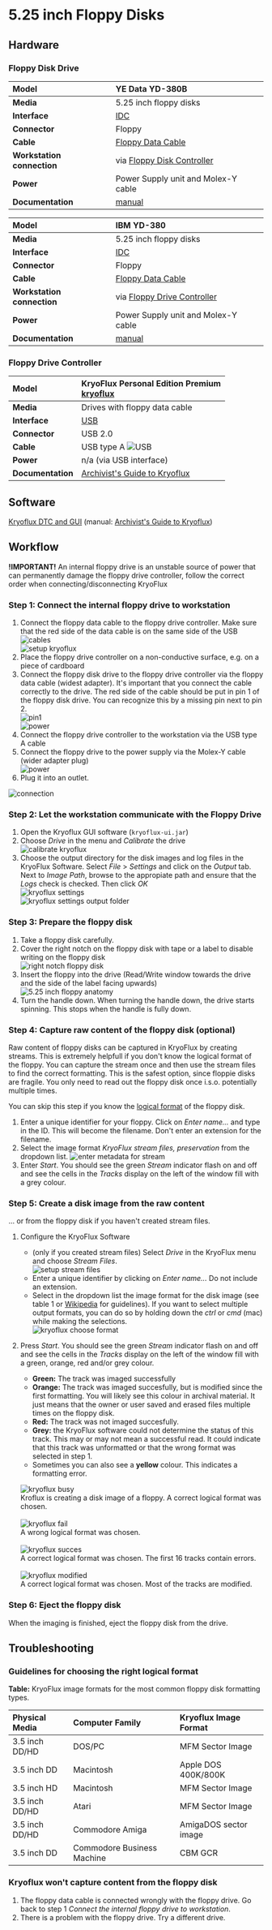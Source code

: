 # 5.25 inch Floppy Disks

## Hardware

### Floppy Disk Drive

| **Model** | YE Data YD-380B |
|:--|:--|
| **Media** | 5.25 inch floppy disks |
| **Interface** | [IDC](https://www.wikidata.org/wiki/Q374830) |
| **Connector** | Floppy |
| **Cable** | [Floppy Data Cable](https://www.computerhope.com/jargon/f/flopcabl.htm) |
| **Workstation connection** | via [Floppy Disk Controller](https://www.wikidata.org/wiki/Q741867) |
| **Power** | Power Supply unit and Molex-Y cable |
| **Documentation** | [manual](http://www.vintagecomputer.net/fjkraan/comp/divcomp/doc/YE_Data_YD-380_5.25inchHHHDFloppy.pdf) |

| **Model**  | IBM YD-380 |
|:--|:--|
| **Media** | 5.25 inch floppy disks |
| **Interface** | [IDC](https://www.wikidata.org/wiki/Q374830) |
| **Connector** | Floppy |
| **Cable** | [Floppy Data Cable](https://www.computerhope.com/jargon/f/flopcabl.htm) |
| **Workstation connection** | via [Floppy Drive Controller](https://www.wikidata.org/wiki/Q741867) |
| **Power** | Power Supply unit and Molex-Y cable |
| **Documentation** | [manual](http://www.vintagecomputer.net/fjkraan/comp/divcomp/doc/YE_Data_YD-380_5.25inchHHHDFloppy.pdf) |

### Floppy Drive Controller

| **Model** | KryoFlux Personal Edition Premium<br>[kryoflux](images/kryoflux/Kryoflux_board_clean.JPG)|
|:--|:--|
| **Media** | Drives with floppy data cable |
| **Interface** | [USB](https://www.wikidata.org/wiki/Q42378) |
| **Connector** | USB 2.0 |
| **Cable** | USB type A ![USB](images/USB-A.jpg) |
| **Power** | n/a (via USB interface) |
| **Documentation** | [Archivist's Guide to Kryoflux](https://github.com/archivistsguidetokryoflux/archivists-guide-to-kryoflux) |

## Software

[Kryoflux DTC and GUI](https://www.kryoflux.com/?page=download) (manual: [Archivist's Guide to Kryoflux](https://github.com/archivistsguidetokryoflux/archivists-guide-to-kryoflux))

## Workflow

**!IMPORTANT!** An internal floppy drive is an unstable source of power that can permanently damage the floppy drive controller, follow the correct order when connecting/disconnecting KryoFlux

### Step 1: Connect the internal floppy drive to workstation

1. Connect the floppy data cable to the floppy drive controller. Make sure that the red side of the data cable is on the same side of the USB<br>
   ![cables](images/floppy/floppy_power_data_cable.png)<br>
   ![setup kryoflux](images/kryoflux/kryoflux_board.JPG)
2. Place the floppy drive controller on a non-conductive surface, e.g. on a piece of cardboard
3. Connect the floppy disk drive to the floppy drive controller via the floppy data cable (widest adapter). It's important that you connect the cable correctly to the drive. The red side of the cable should be put in pin 1 of the floppy disk drive. You can recognize this by a missing pin next to pin 2.<br>
   ![pin1](images/floppy/5-25-floppy_pin1.jpg)<br>
   ![power](images/floppy/5-25-floppy-cable.png)
4. Connect the floppy drive controller to the workstation via the USB type A cable
5. Connect the floppy drive to the power supply via the Molex-Y cable (wider adapter plug)<br>
   ![power](images/floppy/5-25-floppy-power.png)
6. Plug it into an outlet.

![connection](images/floppy/5-25-floppy-connection-kryoflux.png)

### Step 2: Let the workstation communicate with the Floppy Drive

1. Open the Kryoflux GUI software (`kryoflux-ui.jar`)
2. Choose _Drive_ in the menu and _Calibrate_ the drive<br>
     ![calibrate kryoflux](images/kryoflux/kryoflux_calibrate.png)
3. Choose the output directory for the disk images and log files in the KryoFlux Software. Select _File_ > _Settings_ and click on the _Output_ tab. Next to _Image Path_, browse to the appropiate path and ensure that the _Logs_ check is checked. Then click _OK_<br>
   ![kryoflux settings](images/kryoflux/kryoflux_settings.png)<br>
   ![kryoflux settings output folder](images/kryoflux/kroyflux_settings_output.png)

### Step 3: Prepare the floppy disk

1. Take a floppy disk carefully.
2. Cover the right notch on the floppy disk with tape or a label to disable writing on the floppy disk<br>
   ![right notch floppy disk](images/floppy/5-25-floppy-blocker.png)
3. Insert the floppy into the drive (Read/Write window towards the drive and the side of the label facing upwards)<br>
   ![5.25 inch floppy anatomy](images/floppy/5_25_anatomy.png)
4. Turn the handle down. When turning the handle down, the drive starts spinning. This stops when the handle is fully down.

### Step 4: Capture raw content of the floppy disk (optional)

Raw content of floppy disks can be captured in KryoFlux by creating streams. This is extremely helpfull if you don't know the logical format of the floppy. You can capture the stream once and then use the stream files to find the correct formatting. This is the safest option, since floppie disks are fragile. You only need to read out the floppy disk once i.s.o. potentially multiple times.

You can skip this step if you know the [logical format](https://github.com/archivistsguidetokryoflux/archivists-guide-to-kryoflux/blob/master/2%20PART%20TWO%20In-Depth/Disk-Image-Formats.md) of the floppy disk.

1. Enter a unique identifier for your floppy. Click on _Enter name..._ and type in the ID. This will become the filename. Don't enter an extension for the filename.
2. Select the image format _KryoFlux stream files, preservation_ from the dropdown list.
   ![enter metadata for stream](images/kryoflux/kryoflux_setup_capture.png)
3. Enter _Start_. You should see the green _Stream_ indicator flash on and off and see the cells in the _Tracks_ display on the left of the window fill with a grey colour.

### Step 5: Create a disk image from the raw content

... or from the floppy disk if you haven't created stream files.

1. Configure the KryoFlux Software
   - (only if you created stream files) Select _Drive_ in the KryoFlux menu and choose _Stream Files_.<br>
     ![setup stream files](images/kryoflux/kryoflux_settings_stream.png)
   - Enter a unique identifier by clicking on _Enter name..._ Do not include an extension.
   - Select in the dropdown list the image format for the disk image (see table 1 or [Wikipedia](https://en.wikipedia.org/wiki/List_of_floppy_disk_formats#Logical_formats) for guidelines). If you want to select multiple output formats, you can do so by holding down the _ctrl_ or _cmd_ (mac) while making the selections.<br>
     ![kryoflux choose format](images/kryoflux/kryoflux_choose_format.png)
2. Press _Start_. You should see the green _Stream_ indicator flash on and off and see the cells in the _Tracks_ display on the left of the window fill with a green, orange, red and/or grey colour.
   - **Green:** The track was imaged successfully
   - **Orange:** The track was imaged succesfully, but is modified since the first formatting. You will likely see this colour in archival material. It just means that the owner or user saved and erased files multiple times on the floppy disk.
   - **Red:** The track was not imaged succesfully.
   - **Grey:** the KryoFlux software could not determine the status of this track. This may or may not mean a successful read. It could indicate that this track was unformatted or that the wrong format was selected in step 1.
   - Sometimes you can also see a **yellow** colour. This indicates a formatting error.

   ![kryoflux busy](images/kryoflux/kryoflux_busy.png)<br>Kroflux is creating a disk image of a floppy. A correct logical format was chosen.<br><br>
   ![kryoflux fail](images/kryoflux/kryoflux_geen_success.png)<br>A wrong logical format was chosen.<br><br>
   ![kryoflux succes](images/kryoflux/kryoflux_success.png)<br>A correct logical format was chosen. The first 16 tracks contain errors.<br><br>
   ![kryoflux modified](images/kryoflux/kryoflux_modified.png)<br>A correct logical format was chosen. Most of the tracks are modified.

### Step 6: Eject the floppy disk

When the imaging is finished, eject the floppy disk from the drive.

## Troubleshooting

### Guidelines for choosing the right logical format

**Table:** KryoFlux image formats for the most common floppy disk formatting types.

| Physical Media | Computer Family | Kryoflux Image Format |
| :------------- | :-------------- | :-------------------- |
| 3.5 inch DD/HD | DOS/PC          | MFM Sector Image      |
| 3.5 inch DD    | Macintosh       | Apple DOS 400K/800K   |
| 3.5 inch HD    | Macintosh       | MFM Sector Image      |
| 3.5 inch DD/HD | Atari           | MFM Sector Image      |
| 3.5 inch DD/HD | Commodore Amiga | AmigaDOS sector image |
| 3.5 inch DD    | Commodore Business Machine | CBM GCR    |

### Kryoflux won't capture content from the floppy disk

1. The floppy data cable is connected wrongly with the floppy drive. Go back to step 1 _Connect the internal floppy drive to workstation_.
2. There is a problem with the floppy drive. Try a different drive.